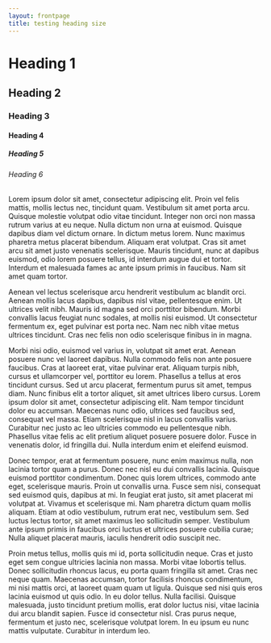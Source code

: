 ```yaml
---
layout: frontpage
title: testing heading size
---
```



# Heading 1

## Heading 2

### Heading 3

#### Heading 4

##### Heading 5

###### Heading 6

Lorem ipsum dolor sit amet, consectetur adipiscing elit. Proin vel felis mattis, mollis lectus nec, tincidunt quam. Vestibulum sit amet porta arcu. Quisque molestie volutpat odio vitae tincidunt. Integer non orci non massa rutrum varius at eu neque. Nulla dictum non urna at euismod. Quisque dapibus diam vel dictum ornare. In dictum metus lorem. Nunc maximus pharetra metus placerat bibendum. Aliquam erat volutpat. Cras sit amet arcu sit amet justo venenatis scelerisque. Mauris tincidunt, nunc at dapibus euismod, odio lorem posuere tellus, id interdum augue dui et tortor. Interdum et malesuada fames ac ante ipsum primis in faucibus. Nam sit amet quam tortor.

Aenean vel lectus scelerisque arcu hendrerit vestibulum ac blandit orci. Aenean mollis lacus dapibus, dapibus nisl vitae, pellentesque enim. Ut ultrices velit nibh. Mauris id magna sed orci porttitor bibendum. Morbi convallis lacus feugiat nunc sodales, at mollis nisi euismod. Ut consectetur fermentum ex, eget pulvinar est porta nec. Nam nec nibh vitae metus ultrices tincidunt. Cras nec felis non odio scelerisque finibus in in magna.

Morbi nisi odio, euismod vel varius in, volutpat sit amet erat. Aenean posuere nunc vel laoreet dapibus. Nulla commodo felis non ante posuere faucibus. Cras at laoreet erat, vitae pulvinar erat. Aliquam turpis nibh, cursus et ullamcorper vel, porttitor eu lorem. Phasellus a tellus at eros tincidunt cursus. Sed ut arcu placerat, fermentum purus sit amet, tempus diam. Nunc finibus elit a tortor aliquet, sit amet ultrices libero cursus. Lorem ipsum dolor sit amet, consectetur adipiscing elit. Nam tempor tincidunt dolor eu accumsan. Maecenas nunc odio, ultrices sed faucibus sed, consequat vel massa. Etiam scelerisque nisl in lacus convallis varius. Curabitur nec justo ac leo ultricies commodo eu pellentesque nibh. Phasellus vitae felis ac elit pretium aliquet posuere posuere dolor. Fusce in venenatis dolor, id fringilla dui. Nulla interdum enim et eleifend euismod.

Donec tempor, erat at fermentum posuere, nunc enim maximus nulla, non lacinia tortor quam a purus. Donec nec nisl eu dui convallis lacinia. Quisque euismod porttitor condimentum. Donec quis lorem ultrices, commodo ante eget, scelerisque mauris. Proin ut convallis urna. Fusce sem nisi, consequat sed euismod quis, dapibus at mi. In feugiat erat justo, sit amet placerat mi volutpat at. Vivamus et scelerisque mi. Nam pharetra dictum quam mollis aliquam. Etiam at odio vestibulum, rutrum erat nec, vestibulum sem. Sed luctus lectus tortor, sit amet maximus leo sollicitudin semper. Vestibulum ante ipsum primis in faucibus orci luctus et ultrices posuere cubilia curae; Nulla aliquet placerat mauris, iaculis hendrerit odio suscipit nec.

Proin metus tellus, mollis quis mi id, porta sollicitudin neque. Cras et justo eget sem congue ultricies lacinia non massa. Morbi vitae lobortis tellus. Donec sollicitudin rhoncus lacus, eu porta quam fringilla sit amet. Cras nec neque quam. Maecenas accumsan, tortor facilisis rhoncus condimentum, mi nisi mattis orci, at laoreet quam quam ut ligula. Quisque sed nisi quis eros lacinia euismod ut quis odio. In eu dolor tellus. Nulla facilisi. Quisque malesuada, justo tincidunt pretium mollis, erat dolor luctus nisi, vitae lacinia dui arcu blandit sapien. Fusce id consectetur nisl. Cras purus neque, fermentum et justo nec, scelerisque volutpat lorem. In eu ipsum eu nunc mattis vulputate. Curabitur in interdum leo.